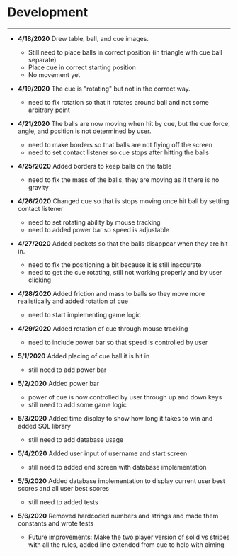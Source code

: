 # Development

---
- **4/18/2020** Drew table, ball, and cue images.
  - Still need to place balls in correct position (in triangle with cue ball separate)
  - Place cue in correct starting position
  - No movement yet
  
- **4/19/2020** The cue is "rotating" but not in the correct way.
  - need to fix rotation so that it rotates around ball and not some arbitrary point
  
- **4/21/2020** The balls are now moving when hit by cue, but the cue force, angle, and position is not determined by user.
  - need to make borders so that balls are not flying off the screen
  - need to set contact listener so cue stops after hitting the balls
  
- **4/25/2020** Added borders to keep balls on the table
  - need to fix the mass of the balls, they are moving as if there is no gravity
  
- **4/26/2020** Changed cue so that is stops moving once hit ball by setting contact listener
  - need to set rotating ability by mouse tracking
  - need to added power bar so speed is adjustable
  
- **4/27/2020** Added pockets so that the balls disappear when they are hit in.
  - need to fix the positioning a bit because it is still inaccurate
  - need to get the cue rotating, still not working properly and by user clicking

- **4/28/2020** Added friction and mass to balls so they move more realistically and added rotation of cue
  - need to start implementing game logic
  
- **4/29/2020** Added rotation of cue through mouse tracking
  - need to include power bar so that speed is controlled by user
  
- **5/1/2020** Added placing of cue ball it is hit in
  - still need to add power bar

- **5/2/2020** Added power bar
  - power of cue is now controlled by user through up and down keys
  - still need to add some game logic

- **5/3/2020** Added time display to show how long it takes to win and added SQL library
  - still need to add database usage
  
- **5/4/2020** Added user input of username and start screen
  - still need to added end screen with database implementation
 
- **5/5/2020** Added database implementation to display current user best scores and all user best scores
  - still need to added tests
  
- **5/6/2020** Removed hardcoded numbers and strings and made them constants and wrote tests
  - Future improvements: Make the two player version of solid vs stripes with all the rules, added line extended from cue to help with aiming
